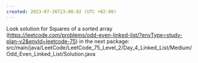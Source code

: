 ```yaml
---
created: 2023-07-26T23:08:02 (UTC +02:00)
---
```

Look solution for Squares of a sorted array (https://leetcode.com/problems/odd-even-linked-list/?envType=study-plan-v2&envId=leetcode-75) 
in the next package: src/main/java/LeetCode/LeetCode_75_Level_2/Day_4_Linked_List/Medium/Odd_Even_Linked_List/Solution.java
